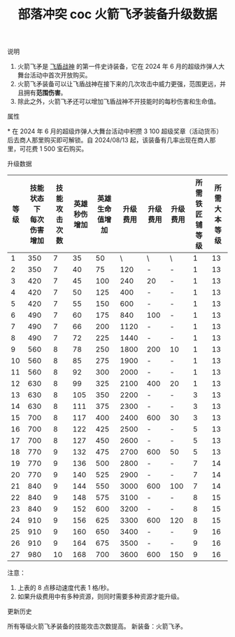 ﻿---
title: "部落冲突 coc 火箭飞矛装备升级数据"
navTitle: "火箭飞矛"
shownTitle: "火箭飞矛"
description: "火箭飞矛是飞盾战神的第一件史诗装备，它在 2024 年 6 月的超级炸弹人大舞台活动中首次开放购买。火箭飞矛装备可以让飞盾战神在接下来的几次攻击中威力更强，范围更远，并且拥有范围伤害。除此之外，火箭飞矛还可以增加飞盾战神不开技能时的每秒伤害和生命值。"
module: upgrade-home
imgFolder: home_heroes/07c4
wiki: https://clashofclans.fandom.com/wiki/Rocket_Spear
canonical: /upgrade/07c4-Rocket-Spear
---

<UnitInfo :folder="$frontmatter.imgFolder" imgSrc="Rocket_Spear_info.png" :imgAlt="$frontmatter.navTitle" description="她接下来几次投掷的飞矛威力更强，范围更远。" />

<SmallTitle>说明</SmallTitle>

1. 火箭飞矛是 [飞盾战神](/upgrade/0203-Royal-Champion) 的第一件史诗装备，它在 2024 年 6 月的超级炸弹人大舞台活动中首次开放购买。
2. 火箭飞矛装备可以让飞盾战神在接下来的几次攻击中威力更强，范围更远，并且拥有**范围伤害**。
3. 除此之外，火箭飞矛还可以增加飞盾战神不开技能时的每秒伤害和生命值。

<SmallTitle>属性</SmallTitle>

<UnitProperties>
    <UnitProperty pKey="技能类型" pValue="主动技能" />
    <UnitProperty pKey="装备稀有度" pValue="史诗" />
    <UnitProperty pKey="解锁条件" pValue="见说明<sup>*</sup>" />
    <UnitProperty pKey="飞矛射程" pValue="10 格" />
    <UnitProperty pKey="飞矛的伤害半径" pValue="0.8 格" />
</UnitProperties>

\* 在 2024 年 6 月的超级炸弹人大舞台活动中积攒 3 100 超级奖章（活动货币）后去商人那里购买即可解锁。自 2024/08/13 起，该装备有几率出现在商人那里，可花费 1 500 宝石购买。

<SmallTitle>升级数据</SmallTitle>

<script setup>
const tableExtraInfo = [
    {
        "column": 5,
        "type": "cost",
        "icon": "Shiny_Ore",
        "noGoldPass": true
    },
    {
        "column": 6,
        "type": "cost",
        "icon": "Glowy_Ore",
        "noGoldPass": true
    },
    {
        "column": 7,
        "type": "cost",
        "icon": "Starry_Ore",
        "noGoldPass": true
    }
];
</script>

<UnitTable :tableExtraInfo="tableExtraInfo">

| 等级 |技能状态下<br>每次伤害增加|技能<br>攻击次数|英雄<br>秒伤增加|英雄<br>生命值增加| 升级费用| 升级费用|升级费用|所需<br>铁匠铺等级|所需<br>大本等级|
|  --- |          ---          |       ---     |      ---      |       ---       |   ---  |   ---  |   --- |       ---       |       ---     |
|   1  |          350          |        7      |       35      |        50       |    \   |    \   |   \   |        1        |       13      |
|   2  |          350          |        7      |       40      |        75       |   120  |    -   |   -   |        1        |       13      |
|   3  |          420          |        7      |       45      |       100       |   240  |    20  |   -   |        1        |       13      |
|   4  |          420          |        7      |       50      |       125       |   400  |    -   |   -   |        1        |       13      |
|   5  |          420          |        7      |       55      |       150       |   600  |    -   |   -   |        1        |       13      |
|   6  |          490          |        7      |       60      |       175       |   840  |   100  |   -   |        1        |       13      |
|   7  |          490          |        7      |       66      |       200       |  1120  |    -   |   -   |        1        |       13      |
|   8  |          490          |        7      |       72      |       225       |  1440  |    -   |   -   |        1        |       13      |
|   9  |          560          |        8      |       78      |       250       |  1800  |   200  |   10  |        1        |       13      |
|  10  |          560          |        8      |       85      |       275       |  1900  |    -   |   -   |        1        |       13      |
|  11  |          560          |        8      |       92      |       300       |  2000  |    -   |   -   |        1        |       13      |
|  12  |          630          |        8      |       99      |       325       |  2100  |   400  |   20  |        1        |       13      |
|  13  |          630          |        8      |      105      |       350       |  2200  |    -   |   -   |        3        |       13      |
|  14  |          630          |        8      |      111      |       375       |  2300  |    -   |   -   |        3        |       13      |
|  15  |          700          |        8      |      117      |       400       |  2400  |   600  |   30  |        3        |       13      |
|  16  |          700          |        8      |      122      |       425       |  2500  |    -   |   -   |        5        |       13      |
|  17  |          700          |        8      |      127      |       450       |  2600  |    -   |   -   |        5        |       13      |
|  18  |          770          |        9      |      132      |       475       |  2700  |   600  |   50  |        5        |       13      |
|  19  |          770          |        9      |      136      |       500       |  2800  |    -   |   -   |        7        |       14      |
|  20  |          770          |        9      |      140      |       525       |  2900  |    -   |   -   |        7        |       14      |
|  21  |          840          |        9      |      144      |       550       |  3000  |   600  |  100  |        7        |       14      |
|  22  |          840          |        9      |      148      |       575       |  3100  |    -   |   -   |        8        |       15      |
|  23  |          840          |        9      |      152      |       600       |  3200  |    -   |   -   |        8        |       15      |
|  24  |          910          |        9      |      156      |       625       |  3300  |   600  |  120  |        8        |       15      |
|  25  |          910          |        9      |      160      |       650       |  3400  |    -   |   -   |        9        |       16      |
|  26  |          910          |        9      |      164      |       675       |  3500  |    -   |   -   |        9        |       16      |
|  27  |          980          |       10      |      168      |       700       |  3600  |   600  |  150  |        9        |       16      |
</UnitTable>

注意：

1. 上表的 8 点移动速度代表 1 格/秒。
2. 如果升级费用中有多种资源，则同时需要多种资源才能升级。

<SmallTitle>更新历史</SmallTitle>

<Timeline>
    <TimelineItem date="2024/09/09">
        <TimelineRow>所有等级火箭飞矛装备的技能攻击次数提高。</TimelineRow>
    </TimelineItem>
    <TimelineItem date="2024/06/11">
        <TimelineRow>新装备：火箭飞矛。</TimelineRow>
    </TimelineItem>
    <TimelineItem :historyBottom="true" />
</Timeline>